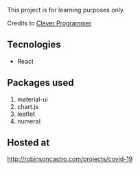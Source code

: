 This project is for learning purposes only.

Credits to [Clever Programmer](https://www.youtube.com/c/CleverProgrammer)

## Tecnologies

<ul><li>React</li></ul>

## Packages used

<ol>
<li>material-ui</li>
<li>chart.js</li>
<li>leaflet</li>
<li>numeral</li>
</ol>

## Hosted at

http://robinsoncastro.com/projects/covid-19



